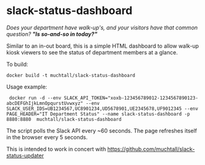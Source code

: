 # slack-status-dashboard
*Does your department have walk-up's, and your visitors have that common question? **"Is so-and-so in today?"***

Similar to an in-out board, this is a simple HTML dashboard to allow walk-up kiosk viewers to see the status of department members at a glance.

To build:

    docker build -t muchtall/slack-status-dashboard  

Usage example:

     docker run -d --env SLACK_API_TOKEN="xoxb-123456789012-1234567890123-abcDEFGhIjkLmnOpqurstUvwxyz" --env SLACK_USER_IDS=UB1234567,UC8901234,UD5678901,UE2345678,UF9012345 --env PAGE_HEADER="IT Department Status" --name slack-status-dashboard -p 8880:8880  muchtall/slack-status-dashboard

The script polls the Slack API every ~60 seconds. The page refreshes itself in the browser every 5 seconds.

This is intended to work in concert with https://github.com/muchtall/slack-status-updater

